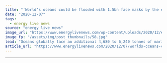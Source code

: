 ```yaml
---
title: "‘World’s oceans could be flooded with 1.5bn face masks by the end of 2020’"
date: "2020-12-07"
tags: 
  - energy live news
source: "energy live news"
image_url: "https://www.energylivenews.com/wp-content/uploads/2020/12/en5z8gqvqaa1ru3_720x412.jpg"
image_fp: "/assets/img/post_thumbnails/58.jpg"
lead: "Oceans globally face an additional 4,680 to 6,240 tonnes of marine plastic pollution, fuelled by the use of single-use PPE"
article_url: "https://www.energylivenews.com/2020/12/07/worlds-cceans-could-be-flooded-with-1-5bn-face-masks-by-the-end-of-2020/"
---
```


---
